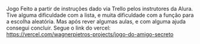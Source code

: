 Jogo Feito a partir de instruções dado via Trello pelos instrutores da Alura.
Tive alguma dificuldade com a lista, e muita dificuldade com a função para a escolha aleatória. Mas após rever algumas aulas, e com alguma ajuda consegui concluir.
Segue o link do vercel:
https://vercel.com/wagnerpietros-projects/jogo-do-amigo-secreto
